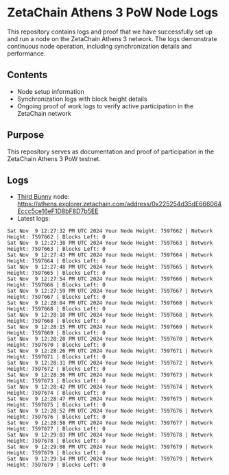 # ZetaChain Athens 3 PoW Node Logs
This repository contains logs and proof that we have successfully set up and run a node on the ZetaChain Athens 3 network. The logs demonstrate continuous node operation, including synchronization details and performance.

## Contents
- Node setup information
- Synchronization logs with block height details
- Ongoing proof of work logs to verify active participation in the ZetaChain network

## Purpose
This repository serves as documentation and proof of participation in the ZetaChain Athens 3 PoW testnet.

## Logs

- [Third Bunny](https://thirdbunny.xyz/) node: https://athens.explorer.zetachain.com/address/0x225254d35dE666064Eccc5ce16eF1D8bF8D7b5EE
- Latest logs:
```
Sat Nov  9 12:27:32 PM UTC 2024 Your Node Height: 7597662 | Network Height: 7597662 | Blocks Left: 0
Sat Nov  9 12:27:38 PM UTC 2024 Your Node Height: 7597663 | Network Height: 7597663 | Blocks Left: 0
Sat Nov  9 12:27:43 PM UTC 2024 Your Node Height: 7597664 | Network Height: 7597664 | Blocks Left: 0
Sat Nov  9 12:27:48 PM UTC 2024 Your Node Height: 7597665 | Network Height: 7597665 | Blocks Left: 0
Sat Nov  9 12:27:54 PM UTC 2024 Your Node Height: 7597666 | Network Height: 7597666 | Blocks Left: 0
Sat Nov  9 12:27:59 PM UTC 2024 Your Node Height: 7597667 | Network Height: 7597667 | Blocks Left: 0
Sat Nov  9 12:28:04 PM UTC 2024 Your Node Height: 7597668 | Network Height: 7597668 | Blocks Left: 0
Sat Nov  9 12:28:10 PM UTC 2024 Your Node Height: 7597668 | Network Height: 7597668 | Blocks Left: 0
Sat Nov  9 12:28:15 PM UTC 2024 Your Node Height: 7597669 | Network Height: 7597669 | Blocks Left: 0
Sat Nov  9 12:28:20 PM UTC 2024 Your Node Height: 7597670 | Network Height: 7597670 | Blocks Left: 0
Sat Nov  9 12:28:26 PM UTC 2024 Your Node Height: 7597671 | Network Height: 7597671 | Blocks Left: 0
Sat Nov  9 12:28:31 PM UTC 2024 Your Node Height: 7597672 | Network Height: 7597672 | Blocks Left: 0
Sat Nov  9 12:28:36 PM UTC 2024 Your Node Height: 7597673 | Network Height: 7597673 | Blocks Left: 0
Sat Nov  9 12:28:42 PM UTC 2024 Your Node Height: 7597674 | Network Height: 7597674 | Blocks Left: 0
Sat Nov  9 12:28:47 PM UTC 2024 Your Node Height: 7597675 | Network Height: 7597675 | Blocks Left: 0
Sat Nov  9 12:28:52 PM UTC 2024 Your Node Height: 7597676 | Network Height: 7597676 | Blocks Left: 0
Sat Nov  9 12:28:58 PM UTC 2024 Your Node Height: 7597677 | Network Height: 7597677 | Blocks Left: 0
Sat Nov  9 12:29:03 PM UTC 2024 Your Node Height: 7597678 | Network Height: 7597678 | Blocks Left: 0
Sat Nov  9 12:29:08 PM UTC 2024 Your Node Height: 7597679 | Network Height: 7597679 | Blocks Left: 0
Sat Nov  9 12:29:14 PM UTC 2024 Your Node Height: 7597679 | Network Height: 7597679 | Blocks Left: 0
```

